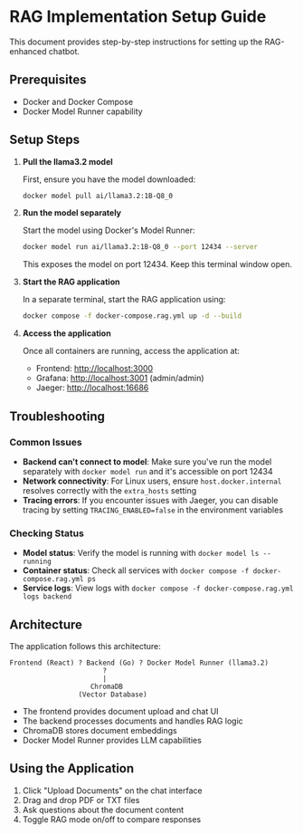 # RAG Implementation Setup Guide

This document provides step-by-step instructions for setting up the RAG-enhanced chatbot.

## Prerequisites

- Docker and Docker Compose
- Docker Model Runner capability

## Setup Steps

1. **Pull the llama3.2 model**

   First, ensure you have the model downloaded:

   ```bash
   docker model pull ai/llama3.2:1B-Q8_0
   ```

2. **Run the model separately**

   Start the model using Docker's Model Runner:

   ```bash
   docker model run ai/llama3.2:1B-Q8_0 --port 12434 --server
   ```

   This exposes the model on port 12434. Keep this terminal window open.

3. **Start the RAG application**

   In a separate terminal, start the RAG application using:

   ```bash
   docker compose -f docker-compose.rag.yml up -d --build
   ```

4. **Access the application**

   Once all containers are running, access the application at:
   
   - Frontend: [http://localhost:3000](http://localhost:3000)
   - Grafana: [http://localhost:3001](http://localhost:3001) (admin/admin)
   - Jaeger: [http://localhost:16686](http://localhost:16686)

## Troubleshooting

### Common Issues

- **Backend can't connect to model**: Make sure you've run the model separately with `docker model run` and it's accessible on port 12434
- **Network connectivity**: For Linux users, ensure `host.docker.internal` resolves correctly with the `extra_hosts` setting
- **Tracing errors**: If you encounter issues with Jaeger, you can disable tracing by setting `TRACING_ENABLED=false` in the environment variables

### Checking Status

- **Model status**: Verify the model is running with `docker model ls --running`
- **Container status**: Check all services with `docker compose -f docker-compose.rag.yml ps`
- **Service logs**: View logs with `docker compose -f docker-compose.rag.yml logs backend`

## Architecture

The application follows this architecture:

```
Frontend (React) ? Backend (Go) ? Docker Model Runner (llama3.2)
                       ?
                       |
                    ChromaDB
                 (Vector Database)
```

- The frontend provides document upload and chat UI
- The backend processes documents and handles RAG logic
- ChromaDB stores document embeddings
- Docker Model Runner provides LLM capabilities

## Using the Application

1. Click "Upload Documents" on the chat interface
2. Drag and drop PDF or TXT files
3. Ask questions about the document content
4. Toggle RAG mode on/off to compare responses
